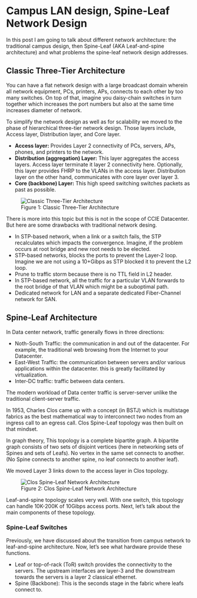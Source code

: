 # Campus LAN design, Spine-Leaf Network Design

In this post I am going to talk about different network architecture: the traditional campus design, then Spine-Leaf (AKA Leaf-and-spine architecture) and what problems the spine-leaf network design addresses.

## Classic Three-Tier Architecture

You can have a flat network design with a large broadcast domain wherein all network equipment, PCs, printers, APs, connects to each other by too many switches. On top of that, imagine you daisy-chain switches in turn together which increases the port numbers but also at the same time increases diameter of network.

To simplify the network design as well as for scalability we moved to the phase of hierarchical three-tier network design. Those layers include, Access layer, Distribution layer, and Core layer.

* **Access layer:** Provides Layer 2 connectivity of PCs, servers, APs, phones, and printers to the network.
* **Distribution (aggregation) Layer:** This layer aggregates the access layers. Access layer terminate it layer 2 connectivity here. Optionally, this layer provides FHRP to the VLANs in the access layer. Distribution layer on the other hand, communicates with core layer over layer 3.
* **Core (backbone) Layer:** This high speed switching switches packets as past as possible.

<figure>
  <img src="https://user-images.githubusercontent.com/31813625/235387738-dc9e1834-6ca9-490b-8c1b-e7ece8b413c4.png" alt="Classic Three-Tier Architecture">
  <figcaption>Figure 1: Classic Three-Tier Architecture</figcaption>
</figure>

There is more into this topic but this is not in the scope of CCIE Datacenter. But here are some drawbacks with traditional network desing.

* In STP-based network, when a link or a switch fails, the STP recalculates which impacts the convergence. Imagine, if the problem occurs at root bridge and new root needs to be elected.
* STP-based networks, blocks the ports to prevent the Layer-2 loop. Imagine we are not using a 10+Gibps as STP blocked it to prevent the L2 loop.
* Prune to traffic storm because there is no TTL field in L2 header.
* In STP-based network, all the traffic for a particular VLAN forwards to the root bridge of that VLAN which might be a suboptimal path.
* Dedicated network for LAN and a separate dedicated Fiber-Channel network for SAN.

## Spine-Leaf Architecture

In Data center network, traffic generally flows in three directions:

* Noth-South Traffic: the communication in and out of the datacenter. For example, the traditional web browsing from the Internet to your Datacenter.
* East-West Traffic: the communication between servers and/or various applications within the datacenter. this is greatly facilitated by virtualization.
* Inter-DC traffic: traffic between data centers.

The modern workload of Data center traffic is server-server unlike the traditional client-server traffic.

In 1953, Charles Clos came up with a concept (in BSTJ) which is multistage fabrics as the best mathematical way to interconnect two nodes from an ingress call to an egress call. Clos Spine-Leaf topology was then built on that mindset.

In graph theory, This topology is a complete bipartite graph. A bipartite graph consists of two sets of disjoint vertices (here in networking sets of Spines and sets of Leafs). No vertex in the same set connects to another. (No Spine connects to another spine, no leaf connects to another leaf).

We moved Layer 3 links down to the access layer in Clos topology.

<figure>
  <img src="https://user-images.githubusercontent.com/31813625/235387900-2ff62971-d09d-4822-9b0b-f8d88acda48b.png" alt="Clos Spine-Leaf Network Architecture">
  <figcaption>Figure 2: Clos Spine-Leaf Network Architecture</figcaption>
</figure>

Leaf-and-spine topology scales very well. With one switch, this topology can handle 10K-200K of 10Gibps access ports. Next, let’s talk about the main components of these topology.

### Spine-Leaf Switches

Previously, we have discussed about the transition from campus network to leaf-and-spine architecture. Now, let’s see what hardware provide these functions.

* Leaf or top-of-rack (ToR) switch provides the connectivity to the servers. The upstream interfaces are layer-3 and the downstream towards the servers is a layer 2 classical ethernet.
* Spine (Backbone): This is the seconds stage in the fabric where leafs connect to.